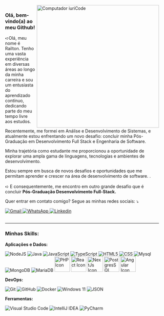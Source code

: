 <img src="https://raw.githubusercontent.com/MicaelliMedeiros/micaellimedeiros/master/image/computer-illustration.png" min-width="400px" max-width="400px" width="400px" align="right" alt="Computador iuriCode">

<h3>Olá, bem-vindo(a) ao meu Github!</h3>

<p align="left">
➪Olá, meu nome é Railton. Tenho uma vasta experiência em diversas áreas ao longo da minha carreira e sou um entusiasta do aprendizado contínuo, dedicando parte do meu tempo livre aos estudos. 

Recentemente, me formei em Análise e Desenvolvimento de Sistemas, e atualmente estou enfrentando um novo desafio: concluir minha Pós-Graduação em Desenvolvimento Full Stack e Engenharia de Software.

Minha trajetória como estudante me proporcionou a oportunidade de explorar uma ampla gama de linguagens, tecnologias e ambientes de desenvolvimento. 

Estou sempre em busca de novos desafios e oportunidades que me permitam aprender e crescer na área de desenvolvimento de software.
</strong>.
  </br>
  </br>
➪ E consequentemente, me encontro em outro grande desafio que é concluir <strong>Pós-Graduação Desenvolvimento Full-Stack.</strong>


  
  
</div>

<p align="left">
  Quer entrar em contato comigo? Segue as minhas redes sociais: ⤵️
</p>

<div align="left">
  <a href="railtonaraujoofc@gmail.com" target="_blank">
    <img src="https://img.icons8.com/?size=100&id=Cjuj2uISMdQ1&format=png&color=000000" alt="Gmail"/>
  </a>

  <a href="https://api.whatsapp.com/send?phone=5562992512120" target="_blank">
    <img src="https://img.icons8.com/?size=100&id=108653&format=png&color=000000" alt="WhatsApp"/>
  </a>

  <a href="https://www.linkedin.com/in/railtonoficial/" target="_blank">
    <img src="https://img.icons8.com/?size=100&id=108812&format=png&color=000000" alt="Linkedin"/>
  </a>

  
</div>

</br>

---

<h3>Minhas Skills:</h3>

  **Aplicações e Dados:**

  ![NodeJS](https://img.shields.io/badge/Node.js-6DA55F?logo=node.js&logoColor=white)
  ![Java](https://img.shields.io/badge/Java-%23ED8B00.svg?logo=openjdk&logoColor=white)
  ![JavaScript](https://img.shields.io/badge/-JavaScript-333333?style=flat&logo=javascript)
  ![TypeScript](https://img.shields.io/badge/-TypeScript-333333?style=flat&logo=TypeScript)
  ![HTML5](https://img.shields.io/badge/-HTML5-333333?style=flat&logo=HTML5)
  ![CSS](https://img.shields.io/badge/-CSS-333333?style=flat&logo=CSS3&logoColor=1572B6)
  ![Mysql](https://img.shields.io/badge/-Mysql-333333?style=flat&logo=mysql)
  ![MongoDB](https://img.shields.io/badge/MongoDB-%234ea94b.svg?logo=mongodb&logoColor=white)
  ![MariaDB](https://img.shields.io/badge/MariaDB-003545?logo=mariadb&logoColor=white)
  <img width="50px" src="https://img.shields.io/badge/PHP-777BB4?style=for-the-badge&logo=php&logoColor=white" alt="PHP Icon" />
  <img width="50px" src="https://img.shields.io/badge/React-20232A?style=for-the-badge&logo=react&logoColor=61DAFB" alt="React Icon" />
  <img width="50px" src="https://img.shields.io/badge/next%20js-000000?style=for-the-badge&logo=nextdotjs&logoColor=white" alt="NextJs Icon" />
  <img width="50px" src="https://img.shields.io/badge/PostgreSQL-316192?style=for-the-badge&logo=postgresql&logoColor=white" alt="PostgresSQL Icon" />
  <img width="50px" src="https://img.shields.io/badge/Angular-DD0031?style=for-the-badge&logo=angular&logoColor=white" alt="Angular Icon" />

  
**DevOps:**

  ![Git](https://img.shields.io/badge/-Git-333333?style=flat&logo=git)
  ![GitHub](https://img.shields.io/badge/-GitHub-333333?style=flat&logo=github)
  ![Docker](https://img.shields.io/badge/-Docker-333333?style=flat&logo=docker)
  ![Windows 11](https://img.shields.io/badge/Windows%2011-0078D4?logo=windows11&logoColor=fff)
  ![JSON](https://img.shields.io/badge/JSON-000?logo=json&logoColor=fff)
  
  

**Ferramentas:**

  ![Visual Studio Code](https://img.shields.io/badge/-Visual%20Studio%20Code-333333?style=flat&logo=visual-studio-code&logoColor=007ACC)
  ![IntelliJ IDEA](https://img.shields.io/badge/IntelliJIDEA-000000.svg?logo=intellij-idea&logoColor=white)
  ![PyCharm](https://img.shields.io/badge/PyCharm-143?logo=pycharm&logoColor=black&color=black&labelColor=green)
    

